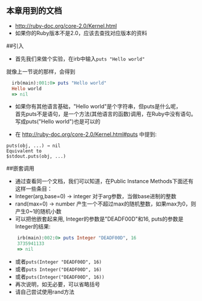 ## 本章用到的文档
* http://ruby-doc.org/core-2.0/Kernel.html 
* 如果你的Ruby版本不是2.0，应该去查找对应版本的资料

##引入
 * 首先我们来做个实验，在irb中输入`puts "Hello world"`
  
  就像上一节说的那样，会得到

```ruby
  irb(main):001:0> puts "Hello world"
  Hello world
  => nil
```
  
 * 如果你有其他语言基础，"Hello world"是个字符串，但puts是什么呢，<BR>
首先puts不是语句，是一个方法(其他语言的函数)调用，在Ruby中没有语句。<BR>
写成puts("Hello world")也是可以的<BR>

 * 在 http://ruby-doc.org/core-2.0/Kernel.html#puts 中提到: 

```text
puts(obj, ...) → nil
Equivalent to
$stdout.puts(obj, ...)
```

 
##嵌套调用

 * 通过查看同一个文档，我们可以知道，在Public Instance Methods下面还有这样一些条目：
 * Integer(arg,base=0) → integer 对于arg参数，当做base进制的整数
 * rand(max=0) → number           产生一个不超过max的随机整数，如果max为0，则产生0~1的随机小数
 * 可以把他嵌套起来用, Integer的参数是"DEADF00D"和16, puts的参数是Integer的结果:

```ruby
    irb(main):002:0> puts Integer "DEADF00D", 16
    3735941133
    => nil
```
 * 或者```puts(Integer "DEADF00D", 16)```
 * 或者```puts Integer("DEADF00D", 16)```
 * 或者```puts(Integer("DEADF00D", 16))```
 * 再次说明，如无必要，可以省略括号
 * 请自己尝试使用rand方法

 
   
